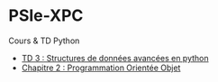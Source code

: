 # PSIe-XPC
Cours &amp; TD Python
* [TD 3 : Structures de données avancées en python](https://colab.research.google.com/github/CodeTunisia/PSIe-XPC/blob/main/td3/td3.ipynb)
* [Chapitre 2 : Programmation Orientée Objet](https://colab.research.google.com/github/CodeTunisia/PSIe-XPC/blob/main/cours2/pub/cours2/cours2.ipynb)
